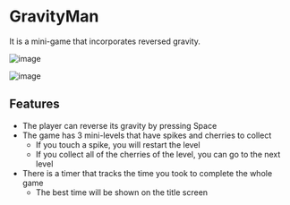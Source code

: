# GravityMan 
It is a mini-game that incorporates reversed gravity.

![image](https://github.com/user-attachments/assets/9a6125a7-e8a0-45dd-aa60-b5c1f71fd0f4)

![image](https://github.com/user-attachments/assets/7570db35-191b-44a3-91f9-cdcd95db29d2)


## Features
* The player can reverse its gravity by pressing Space  
* The game has 3 mini-levels that have spikes and cherries to collect  
  * If you touch a spike, you will restart the level  
   * If you collect all of the cherries of the level, you can go to the next level  
 * There is a timer that tracks the time you took to complete the whole game  
   * The best time will be shown on the title screen
